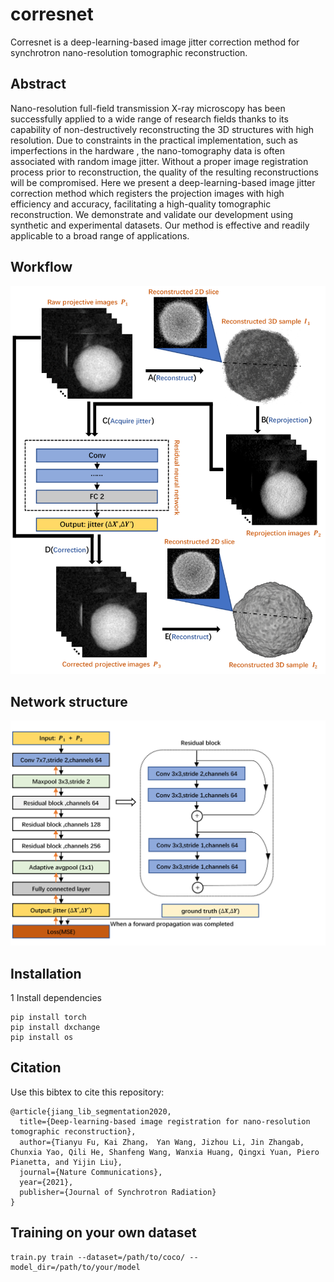 # corresnet
Corresnet is a deep-learning-based image jitter correction method for synchrotron nano-resolution tomographic reconstruction.


## Abstract

Nano-resolution full-field transmission X-ray microscopy has been successfully applied to a wide range of research fields thanks to its capability of non-destructively reconstructing the 3D structures with high resolution. Due to constraints in the practical implementation, such as imperfections in the hardware , the nano-tomography data is often associated with random image jitter. Without a proper image registration process prior to reconstruction, the quality of the resulting reconstructions will be compromised. Here we present a deep-learning-based image jitter correction method which registers the projection images with high efficiency and accuracy, facilitating a high-quality tomographic reconstruction. We demonstrate and validate our development using synthetic and experimental datasets. Our method is effective and readily applicable to a broad range of applications. 
## Workflow 

![image](https://github.com/SSRL-LiuGroup/corresnet/blob/main/Fig/ss1.png)

## Network structure 

![image](https://github.com/SSRL-LiuGroup/corresnet/blob/main/Fig/ss2.png)


## Installation
1 Install dependencies
```
pip install torch
pip install dxchange
pip install os
```

## Citation 
Use this bibtex to cite this repository:
```
@article{jiang_lib_segmentation2020,
  title={Deep-learning-based image registration for nano-resolution tomographic reconstruction},
  author={Tianyu Fu, Kai Zhang， Yan Wang, Jizhou Li, Jin Zhangab, Chunxia Yao, Qili He, Shanfeng Wang, Wanxia Huang, Qingxi Yuan, Piero Pianetta, and Yijin Liu},
  journal={Nature Communications},
  year={2021},
  publisher={Journal of Synchrotron Radiation}
}
```

## Training on your own dataset

```
train.py train --dataset=/path/to/coco/ --model_dir=/path/to/your/model
```
